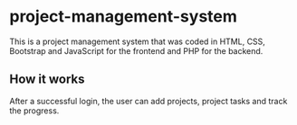 # project-management-system
This is a project management system that was coded in HTML, CSS, Bootstrap and JavaScript for the frontend and PHP for the backend.

## How it works
After a successful login, the user can add projects, project tasks and track the progress.
